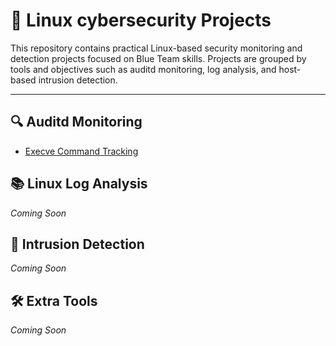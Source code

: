 # 🐧 Linux cybersecurity Projects

This repository contains practical Linux-based security monitoring and detection projects focused on Blue Team skills. Projects are grouped by tools and objectives such as auditd monitoring, log analysis, and host-based intrusion detection.

---

## 🔍 Auditd Monitoring

- [Execve Command Tracking](./auditd-monitoring/01-execve-command-tracking)

## 📚 Linux Log Analysis

*Coming Soon*

## 🧪 Intrusion Detection

*Coming Soon*

## 🛠️ Extra Tools

*Coming Soon*
